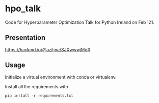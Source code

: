 # hpo_talk
Code for Hyperparameter Optimization Talk for Python Ireland on Feb '21.

## Presentation
https://hackmd.io/@azihna/SJXwwwjMd#

## Usage
Initialize a virtual environment with conda or virtualenv.

Install all the requirements with
```
pip install -r requirements.txt
```